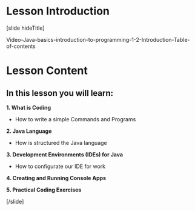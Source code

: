 # Lesson Introduction

[slide hideTitle]

Video-Java-basics-introduction-to-programming-1-2-Introduction-Table-of-contents

# Lesson Content

## In this lesson you will learn:

**1. What is Coding**

- How to write a simple Commands and Programs

**2. Java Language**

- How is structured the Java language

**3. Development Environments (IDEs) for Java**

- How to configurate our IDE for work

**4. Creating and Running Console Apps**


**5. Practical Coding Exercises**

[/slide]

